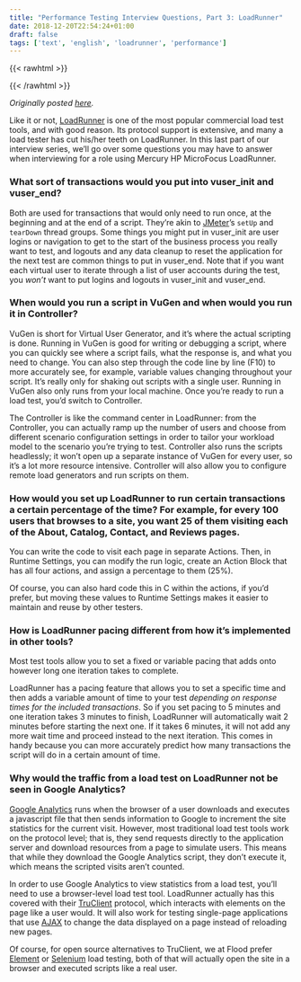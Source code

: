 ```yaml
---
title: "Performance Testing Interview Questions, Part 3: LoadRunner"
date: 2018-12-20T22:54:24+01:00
draft: false
tags: ['text', 'english', 'loadrunner', 'performance']
---
```

{{< rawhtml >}}
<link rel="canonical" href="https://www.flood.io/blog/performance-testing-interview-questions-part-3-loadrunner-interview-questions">
{{< /rawhtml >}}

_Originally posted [here](https://www.flood.io/blog/performance-testing-interview-questions-part-3-loadrunner-interview-questions)._

Like it or not, [LoadRunner](https://www.microfocus.com/en-us/products/loadrunner-load-testing/overview) is one of the most popular commercial load test tools, and with good reason. Its protocol support is extensive, and many a load tester has cut his/her teeth on LoadRunner. In this last part of our interview series, we’ll go over some questions you may have to answer when interviewing for a role using Mercury HP MicroFocus LoadRunner.

### What sort of transactions would you put into vuser_init and vuser_end?
Both are used for transactions that would only need to run once, at the beginning and at the end of a script. They’re akin to [JMeter](http://jmeter.apache.org/)’s `setUp` and `tearDown` thread groups. Some things you might put in vuser_init are user logins or navigation to get to the start of the business process you really want to test, and logouts and any data cleanup to reset the application for the next test are common things to put in vuser_end. Note that if you want each virtual user to iterate through a list of user accounts during the test, you _won’t_ want to put logins and logouts in vuser_init and vuser_end.

### When would you run a script in VuGen and when would you run it in Controller?
VuGen is short for Virtual User Generator, and it’s where the actual scripting is done. Running in VuGen is good for writing or debugging a script, where you can quickly see where a script fails, what the response is, and what you need to change. You can also step through the code line by line (F10) to more accurately see, for example, variable values changing throughout your script. It’s really only for shaking out scripts with a single user. Running in VuGen also only runs from your local machine. Once you’re ready to run a load test, you’d switch to Controller.

The Controller is like the command center in LoadRunner: from the Controller, you can actually ramp up the number of users and choose from different scenario configuration settings in order to tailor your workload model to the scenario you’re trying to test. Controller also runs the scripts headlessly; it won’t open up a separate instance of VuGen for every user, so it’s a lot more resource intensive. Controller will also allow you to configure remote load generators and run scripts on them.

### How would you set up LoadRunner to run certain transactions a certain percentage of the time? For example, for every 100 users that browses to a site, you want 25 of them visiting each of the About, Catalog, Contact, and Reviews pages.
You can write the code to visit each page in separate Actions. Then, in Runtime Settings, you can modify the run logic, create an Action Block that has all four actions, and assign a percentage to them (25%).

Of course, you can also hard code this in C within the actions, if you’d prefer, but moving these values to Runtime Settings makes it easier to maintain and reuse by other testers.

### How is LoadRunner pacing different from how it’s implemented in other tools?
Most test tools allow you to set a fixed or variable pacing that adds onto however long one iteration takes to complete.

LoadRunner has a pacing feature that allows you to set a specific time and then adds a variable amount of time to your test _depending on response times for the included transactions_. So if you set pacing to 5 minutes and one iteration takes 3 minutes to finish, LoadRunner will automatically wait 2 minutes before starting the next one. If it takes 6 minutes, it will not add any more wait time and proceed instead to the next iteration. This comes in handy because you can more accurately predict how many transactions the script will do in a certain amount of time.

### Why would the traffic from a load test on LoadRunner not be seen in Google Analytics?
[Google Analytics](https://marketingplatform.google.com/about/analytics/) runs when the browser of a user downloads and executes a javascript file that then sends information to Google to increment the site statistics for the current visit. However, most traditional load test tools work on the protocol level; that is, they send requests directly to the application server and download resources from a page to simulate users. This means that while they download the Google Analytics script, they don’t execute it, which means the scripted visits aren’t counted.

In order to use Google Analytics to view statistics from a load test, you’ll need to use a browser-level load test tool. LoadRunner actually has this covered with their [TruClient](https://marketplace.microfocus.com/appdelivery/content/truclient) protocol, which interacts with elements on the page like a user would. It will also work for testing single-page applications that use [AJAX](https://en.wikipedia.org/wiki/Ajax_(programming)) to change the data displayed on a page instead of reloading new pages.

Of course, for open source alternatives to TruClient, we at Flood prefer [Element](http://element.flood.io/) or [Selenium](https://flood.io/blog/load-testing-guide-selenium/) load testing, both of that will actually open the site in a browser and executed scripts like a real user.